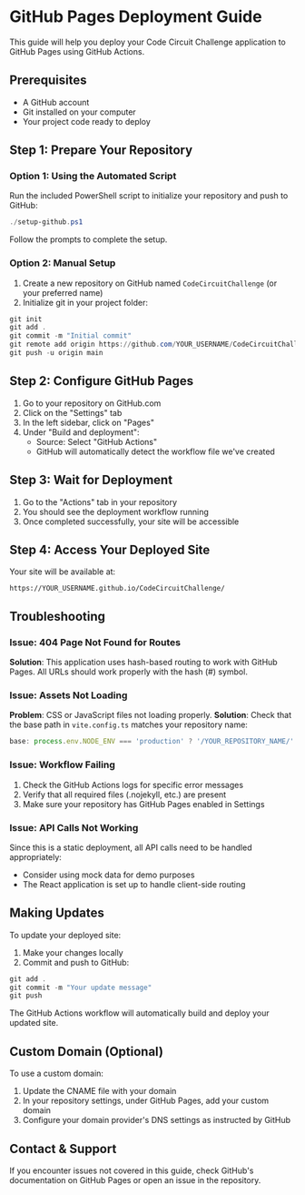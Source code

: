 # GitHub Pages Deployment Guide

This guide will help you deploy your Code Circuit Challenge application to GitHub Pages using GitHub Actions.

## Prerequisites

- A GitHub account
- Git installed on your computer
- Your project code ready to deploy

## Step 1: Prepare Your Repository

### Option 1: Using the Automated Script

Run the included PowerShell script to initialize your repository and push to GitHub:

```powershell
./setup-github.ps1
```

Follow the prompts to complete the setup.

### Option 2: Manual Setup

1. Create a new repository on GitHub named `CodeCircuitChallenge` (or your preferred name)
2. Initialize git in your project folder:

```powershell
git init
git add .
git commit -m "Initial commit"
git remote add origin https://github.com/YOUR_USERNAME/CodeCircuitChallenge.git
git push -u origin main
```

## Step 2: Configure GitHub Pages

1. Go to your repository on GitHub.com
2. Click on the "Settings" tab
3. In the left sidebar, click on "Pages"
4. Under "Build and deployment":
   - Source: Select "GitHub Actions"
   - GitHub will automatically detect the workflow file we've created

## Step 3: Wait for Deployment

1. Go to the "Actions" tab in your repository
2. You should see the deployment workflow running
3. Once completed successfully, your site will be accessible

## Step 4: Access Your Deployed Site

Your site will be available at:
```
https://YOUR_USERNAME.github.io/CodeCircuitChallenge/
```

## Troubleshooting

### Issue: 404 Page Not Found for Routes

**Solution**: This application uses hash-based routing to work with GitHub Pages. All URLs should work properly with the hash (#) symbol.

### Issue: Assets Not Loading

**Problem**: CSS or JavaScript files not loading properly.
**Solution**: Check that the base path in `vite.config.ts` matches your repository name:

```typescript
base: process.env.NODE_ENV === 'production' ? '/YOUR_REPOSITORY_NAME/' : '/',
```

### Issue: Workflow Failing

1. Check the GitHub Actions logs for specific error messages
2. Verify that all required files (.nojekyll, etc.) are present
3. Make sure your repository has GitHub Pages enabled in Settings

### Issue: API Calls Not Working

Since this is a static deployment, all API calls need to be handled appropriately:
- Consider using mock data for demo purposes
- The React application is set up to handle client-side routing

## Making Updates

To update your deployed site:

1. Make your changes locally
2. Commit and push to GitHub:

```powershell
git add .
git commit -m "Your update message"
git push
```

The GitHub Actions workflow will automatically build and deploy your updated site.

## Custom Domain (Optional)

To use a custom domain:

1. Update the CNAME file with your domain
2. In your repository settings, under GitHub Pages, add your custom domain
3. Configure your domain provider's DNS settings as instructed by GitHub

## Contact & Support

If you encounter issues not covered in this guide, check GitHub's documentation on GitHub Pages or open an issue in the repository.
